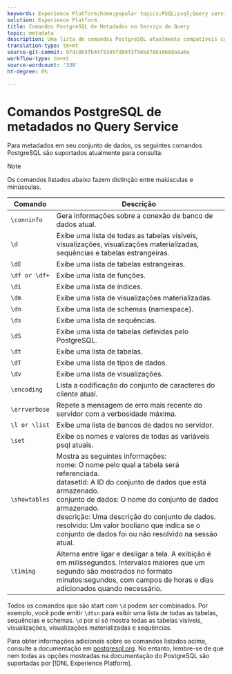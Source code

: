 ```yaml
---
keywords: Experience Platform;home;popular topics;PSQL;psql;Query service;query service;metadata;command;metadata comandos;metadata comandos;
solution: Experience Platform
title: Comandos PostgreSQL de Metadados no Serviço de Query
topic: metadata
description: Uma lista de comandos PostgreSQL atualmente compatíveis com a consulta de metadados no Adobe Experience Platform Query Service.
translation-type: tm+mt
source-git-commit: 97dc0b5fb44f5345fd89f3f56bd7861668da9a6e
workflow-type: tm+mt
source-wordcount: '338'
ht-degree: 0%

---
```



# Comandos PostgreSQL de metadados no Query Service

Para metadados em seu conjunto de dados, os seguintes comandos PostgreSQL são suportados atualmente para consulta:

>[!NOTE]
>
>Os comandos listados abaixo fazem distinção entre maiúsculas e minúsculas.

| Comando | Descrição |
|------- | ------------|
| `\conninfo` | Gera informações sobre a conexão de banco de dados atual. |
| `\d` | Exibe uma lista de todas as tabelas visíveis, visualizações, visualizações materializadas, sequências e tabelas estrangeiras. |
| `\dE` | Exibe uma lista de tabelas estrangeiras. |
| `\df or \df+` | Exibe uma lista de funções. |
| `\di` | Exibe uma lista de índices. |
| `\dm` | Exibe uma lista de visualizações materializadas. |
| `\dn` | Exibe uma lista de schemas (namespace). |
| `\ds` | Exibe uma lista de sequências. |
| `\dS` | Exibe uma lista de tabelas definidas pelo PostgreSQL. |
| `\dt` | Exibe uma lista de tabelas. |
| `\dT` | Exibe uma lista de tipos de dados. |
| `\dv` | Exibe uma lista de visualizações. |
| `\encoding` | Lista a codificação do conjunto de caracteres do cliente atual. |
| `\errverbose` | Repete a mensagem de erro mais recente do servidor com a verbosidade máxima. |
| `\l or \list` | Exibe uma lista de bancos de dados no servidor. |
| `\set` | Exibe os nomes e valores de todas as variáveis psql atuais. |
| `\showtables` | Mostra as seguintes informações: <br>nome: O nome pelo qual a tabela será referenciada.<br>datasetId: A ID do conjunto de dados que está armazenado.<br>conjunto de dados: O nome do conjunto de dados armazenado.<br>descrição: Uma descrição do conjunto de dados.<br>resolvido: Um valor booliano que indica se o conjunto de dados foi ou não resolvido na sessão atual. |
| `\timing` | Alterna entre ligar e desligar a tela. A exibição é em milissegundos. Intervalos maiores que um segundo são mostrados no formato minutos:segundos, com campos de horas e dias adicionados quando necessário. |

Todos os comandos que são start com `\d` podem ser combinados. Por exemplo, você pode emitir `\dtsn` para exibir uma lista de todas as tabelas, sequências e schemas. `\d` por si só mostra todas as tabelas visíveis, visualizações, visualizações materializadas e sequências.

Para obter informações adicionais sobre os comandos listados acima, consulte a documentação em [postgresql.org](https://www.postgresql.org/docs/10/app-psql.html). No entanto, lembre-se de que nem todas as opções mostradas na documentação do PostgreSQL são suportadas por [!DNL Experience Platform].

